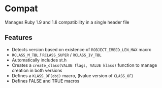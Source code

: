 Compat
======

Manages Ruby 1.9 and 1.8 compatibility in a single header file

Features
--------

* Detects version based on existence of `ROBJECT_EMBED_LEN_MAX` macro
* `RCLASS_M_TBL` / `RCLASS_SUPER` / `RCLASS_IV_TBL`
* Automatically includes st.h
* Creates a `create_class(VALUE flags, VALUE klass)` function to
  manage creation in both versions
* Defines a `KLASS_OF(obj)` macro, (lvalue version of `CLASS_OF`)
* Defines FALSE and TRUE macros

